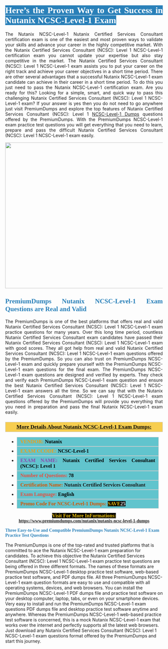 <h1 style="text-align: justify;"><span style="color:#ffffff;"><span style="font-family:Georgia,serif;"><strong><span style="background-color:#2980b9;">Here’s the Proven Way to Get Success in Nutanix NCSC-Level-1 Exam</span></strong></span></span></h1>

<p style="text-align: justify;">The Nutanix NCSC-Level-1 Nutanix Certified Services Consultant certification exam is one of the easiest and most proven ways to validate your skills and advance your career in the highly competitive market. With the Nutanix Certified Services Consultant (NCSC): Level 1 NCSC-Level-1 certification exam you cannot update your expertise but also stay competitive in the market. The Nutanix Certified Services Consultant (NCSC): Level 1 NCSC-Level-1 exam assists you to put your career on the right track and achieve your career objectives in a short time period. There are other several advantages that a successful Nutanix NCSC-Level-1 exam candidate can achieve in their career in a short time period. To do this you just need to pass the Nutanix NCSC-Level-1 certification exam. Are you ready for this? Looking for a simple, smart, and quick way to pass this challenging Nutanix Certified Services Consultant (NCSC): Level 1 NCSC-Level-1 exam? If your answer is yes then you do not need to go anywhere just visit PremiumDumps and explore the top features of Nutanix Certified Services Consultant (NCSC): Level 1 <a href="https://www.premiumdumps.com/nutanix/nutanix-ncsc-level-1-dumps">NCSC-Level-1 Dumps</a> questions offered by the PremiumDumps. With the PremiumDumps NCSC-Level-1 exam practice test questions you will get everything that you need to learn, prepare and pass the difficult Nutanix Certified Services Consultant (NCSC): Level 1 NCSC-Level-1 exam easily.</p>

<p style="text-align: center;"><a href="https://www.premiumdumps.com/nutanix/nutanix-ncsc-level-1-dumps"><img alt="" src="https://i.imgur.com/KJGzbJ2.jpeg" style="width: 700px; height: 465px;" /></a></p>

<h2 style="text-align: justify;"><span style="color:#2980b9;"><span style="font-family:Georgia,serif;"><strong>PremiumDumps Nutanix NCSC-Level-1 Exam Questions are Real and Valid</strong></span></span></h2>

<p style="text-align: justify;">The PremiumDumps is one of the best platforms that offers real and valid Nutanix Certified Services Consultant (NCSC): Level 1 NCSC-Level-1 exam practice questions for many years. Over this long time period, countless Nutanix Certified Services Consultant exam candidates have passed their Nutanix Certified Services Consultant (NCSC): Level 1 NCSC-Level-1 exam with good scores. They all got help from real and valid Nutanix Certified Services Consultant (NCSC): Level 1 NCSC-Level-1 exam questions offered by the PremiumDumps. So you can also trust on PremiumDumps NCSC-Level-1 exam and quickly prepare yourself with the PremiumDumps NCSC-Level-1 exam questions for the final exam. The PremiumDumps NCSC-Level-1 exam questions are designed and verified by experts. They check and verify each PremiumDumps NCSC-Level-1 exam question and ensure the best Nutanix Certified Services Consultant (NCSC): Level 1 NCSC-Level-1 exam answers all the time. So we can say that with the Nutanix Certified Services Consultant (NCSC): Level 1 NCSC-Level-1 exam questions offered by the PremiumDumps will provide you everything that you need in preparation and pass the final Nutanix NCSC-Level-1 exam easily.</p>

<h3 style="background: #f7ce50; border: 1px solid rgb(204, 204, 204); padding: 5px 10px; text-align: center;"><span style="font-family:Georgia,serif;"><u><u><span style="color:#000000;"><span style="font-size:11pt"><span style="line-height:normal"><b><span style="font-size:13.0pt"><span cambria="">More Details About Nutanix NCSC-Level-1 Exam Dumps:</span></span></b></span></span></span></u></u></span></h3>

<ul>
	<li style="margin:0cm 10pt">
	<div style="background:#61c4cd; border: 1px solid rgb(204, 204, 204); padding: 5px 10px; text-align: justify;"><span style="font-family:Georgia,serif;"><span style="font-size:11pt"><span style="line-height:normal"><b><span style="font-size:12.0pt"><span new="" roman="" times=""><span style="color:#f39c12;">VENDOR:</span> <span style="color:#000000;">Nutanix</span></span></span></b></span></span></span></div>
	</li>
	<li style="margin:0cm 10pt">
	<div style="background: #61c4cd; border: 1px solid rgb(204, 204, 204); padding: 5px 10px; text-align: justify;"><span style="font-family:Georgia,serif;"><span style="font-size:11pt"><span style="line-height:normal"><b><span style="font-size:12.0pt"><span new="" roman="" times=""><span style="color:#f39c12;">EXAM CCODE:</span> <span style="color:#000000;">NCSC-Level-1</span></span></span></b></span></span></span></div>
	</li>
	<li style="margin:0cm 10pt">
	<div style="background: #61c4cd; border: 1px solid rgb(204, 204, 204); padding: 5px 10px; text-align: justify;"><span style="font-family:Georgia,serif;"><span style="font-size:11pt"><span style="line-height:normal"><b><span style="font-size:12.0pt"><span new="" roman="" times=""><span style="color:#8e44ad;">EXAM NAME:</span> <span style="color:#000000;">Nutanix Certified Services Consultant (NCSC): Level 1</span></span></span></b></span></span></span></div>
	</li>
	<li style="margin:0cm 10pt">
	<div style="background: #61c4cd; border: 1px solid rgb(204, 204, 204); padding: 5px 10px;"><span style="font-family:Georgia,serif;"><span style="font-size:11pt"><span style="line-height:normal"><b><span style="font-size:12.0pt"><span new="" roman="" times=""><span style="color:#e74c3c;">Number of Questions:</span><span style="color:#000000;"><span style="color:#f1c40f;"> </span>78</span></span></span></b></span></span></span></div>
	</li>
	<li style="margin:0cm 10pt">
	<div style="background: #61c4cd; border: 1px solid rgb(204, 204, 204); padding: 5px 10px; text-align: justify;"><span style="font-family:Georgia,serif;"><span style="font-size:11pt"><span style="line-height:normal"><b><span style="font-size:12.0pt"><span new="" roman="" times=""><span style="color:#d35400;">Certification Name:</span> Nutanix Certified Services Consultant</span></span></b></span></span></span></div>
	</li>
	<li style="margin:0cm 10pt">
	<div style="background: #61c4cd; border: 1px solid rgb(204, 204, 204); padding: 5px 10px; text-align: justify;"><span style="font-family:Georgia,serif;"><span style="font-size:11pt"><span style="line-height:normal"><b><span style="font-size:12.0pt"><span new="" roman="" times=""><span style="color:#e74c3c;">Exam Language:</span> <span style="color:#000000;">English</span></span></span></b></span></span></span></div>
	</li>
	<li style="margin:0cm 10pt">
	<div style="background: #61c4cd; border: 1px solid rgb(204, 204, 204); padding: 5px 10px;"><span style="font-family:Georgia,serif;"><span style="font-size:11pt"><span style="line-height:normal"><b><span style="font-size:12.0pt"><span new="" roman="" times=""><span style="color:#d35400;">Promo Code For NCSC-Level-1 Dumps:</span><span style="color:#f1c40f;"> <span style="background-color:#000000;">SAVE</span></span><span style="color:#ffffff;"><span style="background-color:#000000;">25</span></span></span></span></b></span></span></span></div>
	</li>
</ul>

<p style="text-align: center;"><span style="font-family:Georgia,serif;"><strong><span style="font-size:16px;"><span style="color:#f1c40f;"><span style="background-color:#000000;">Visit For More InFormations:</span></span></span> <a href="https://www.premiumdumps.com/nutanix/nutanix-ncsc-level-1-dumps">https://www.premiumdumps.com/nutanix/nutanix-ncsc-level-1-dumps</a></strong></span></p>

<p><span style="color:#2980b9;"><span style="font-family:Georgia,serif;"><strong><strong><strong>Three Easy-to-Use and Compatible PremiumDumps Nutanix NCSC-Level-1 Exam Practice Test Questions</strong></strong></strong></span></span></p>

<p>The PremiumDumps is one of the top-rated and trusted platforms that is committed to ace the Nutanix NCSC-Level-1 exam preparation for candidates. To achieve this objective the Nutanix Certified Services Consultant (NCSC): Level 1 NCSC-Level-1 exam practice test questions are being offered in three different formats. The names of these formats are PremiumDumps NCSC-Level-1 desktop practice test software, web-based practice test software, and PDF dumps file. All three PremiumDumps NCSC-Level-1 exam question formats are easy to use and compatible with all operating systems, devices, and web browsers. You can install the PremiumDumps NCSC-Level-1 PDF dumps file and practice test software on your desktop computer, laptop, tabs, or even on your smartphone devices. Very easy to install and run the PremiumDumps NCSC-Level-1 exam questions PDF dumps file and desktop practice test software anytime and anywhere. Whereas the PremiumDumps NCSC-Level-1 web-based practice test software is concerned, this is a mock Nutanix NCSC-Level-1 exam that works over the internet and perfectly supports all the latest web browsers. Just download any Nutanix Certified Services Consultant (NCSC): Level 1 NCSC-Level-1 exam questions format offered by the PremiumDumps and start this journey.</p>
